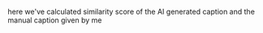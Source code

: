 here we've calculated similarity score of the AI generated caption and the manual caption given by me
